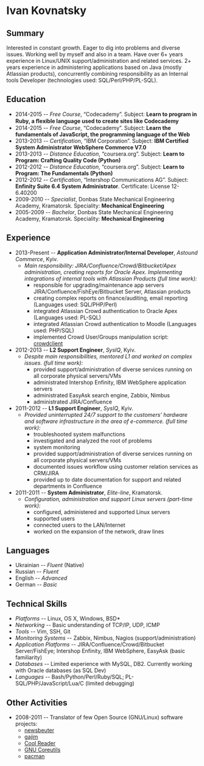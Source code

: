 # Ivan Kovnatsky

## Summary
Interested in constant growth. Eager to dig into problems and diverse issues.
Working well by myself and also in a team. Have over 6+ years experience in
Linux/UNIX support/administration and related services. 2+ years experience in
administering applications based on Java (mostly Atlassian products),
concurrently combining responsibility as an Internal tools Developer
(technologies used: SQL/Perl/PHP/PL-SQL).

## Education
* 2014-2015 -- _Free Course_, “Codecademy”. Subject: **Learn to program in Ruby, a ﬂexible language used to create sites like Codecademy**
* 2014-2015 -- _Free Course_, “Codecademy”. Subject: **Learn the fundamentals of JavaScript, the programming language of the Web**
* 2013-2013 -- _Certification_, “IBM Corporation”. Subject: **IBM Certified System Administrator WebSphere Commerce V7.0**
* 2013-2013 -- _Distance Education_, “coursera.org”. Subject: **Learn to Program: Crafting Quality Code (Python)**
* 2012-2012 -- _Distance Education_, “coursera.org”. Subject: **Learn to Program: The Fundamentals (Python)**
* 2012-2012 -- _Certification_, “Intershop Communications AG”. Subject: **Enfinity Suite 6.4 System Administrator**. Certificate: License 12-6.40200
* 2009-2010 -- _Specialist_, Donbas State Mechanical Engineering Academy, Kramatorsk. Speciality: **Mechanical Engineering**
* 2005-2009 -- _Bachelor_, Donbas State Mechanical Engineering Academy, Kramatorsk. Speciality: **Mechanical Engineering**

## Experience
* 2013-Present -- **Application Administrator/Internal Developer**, _Astound Commerce_, Kyiv.
  * _Main responsibility: JIRA/Confluence/Crowd/Bitbucket/Apex administration, creating reports for Oracle Apex. Implementing integrations of internal tools with Atlassian Products (full time work):_
    * responsible for upgrading/maintenance app servers JIRA/Confluence/FishEye/Bitbucket Server, Atlassian products
    * creating complex reports on finance/auditing, email reporting (Languages used: SQL/PHP/Perl)
    * integrated Atlassian Crowd authentication to Oracle Apex (Languages used: PL-SQL)
    * integrated Atlassian Crowd authentication to Moodle (Languages used: PHP/SQL)
    * implemented Crowd User/Groups manipulation script: [crowdclient](https://github.com/sevenfourk/crowdclient)
* 2012-2013 -- **L2 Support Engineer**, _SysIQ_, Kyiv.
  * _Despite main responsibilities, mentored L1 and worked on complex issues. (full time work):_
    * provided support/administration of diverse services running on all corporate physical servers/VMs
    * administrated Intershop Enfinity, IBM WebSphere application servers
    * administrated EasyAsk search engine, Zabbix, Nimbus
    * administrated JIRA/Confluence
* 2011-2012 -- **L1 Support Engineer**, _SysIQ_, Kyiv.
  * _Provided uninterrupted 24/7 support to the customers’ hardware and software infrastructure in the area of e-commerce. (full time work):_
    * troubleshooted system malfunctions
    * investigated and analyzed the root of problems
    * system monitoring
    * provided support/administration of diverse services running on all corporate physical servers/VMs
    * documented issues workflow using customer relation services as CRM/JIRA
    * provided up to date documentation for support and related departments in Confluence
* 2011-2011 -- **System Administrator**, _Elite-line_, Kramatorsk.
  * _Configuration, administration and support Linux servers (part-time work):_
    * configured, administered and supported Linux servers
    * supported users
    * connected users to the LAN/Internet
    * worked on the expansion of the network, draw lines

## Languages
* Ukrainian -- _Fluent_ (Native)
* Russian -- _Fluent_
* English -- _Advanced_
* German -- _Basic_

## Technical Skills
* _Platforms_ -- Linux, OS X, Windows, BSD*
* _Networking_ -- Basic understanding of TCP/IP, UDP, ICMP
* _Tools_ -- Vim, SSH, Git
* _Monitoring Systems_ -- Zabbix, Nimbus, Nagios (support/administration)
* _Application Platforms_ -- JIRA/Confluence/Crowd/Bitbucket Server/FishEye; Intershop Enfinity, IBM WebSphere, EasyAsk (basic familiarity)
* _Databases_ -- Limited experience with MySQL, DB2. Currently working with Oracle databases (as SQL Dev)
* _Languages_ -- Bash/Python/Perl/Ruby/SQL; PL-SQL/PHP/JavaScript/Lua/C (limited debugging)

## Other Activities
* 2008-2011 -- Translator of few Open Source (GNU/Linux) software projects:
  * [newsbeuter](https://github.com/akrennmair/newsbeuter)
  * [gajim](https://gajim.org)
  * [Cool Reader](https://play.google.com/store/apps/details?id=org.coolreader&hl=en)
  * [GNU Coreutils](https://www.gnu.org/software/coreutils/coreutils.html)
  * [pacman](https://www.archlinux.org/pacman/)
